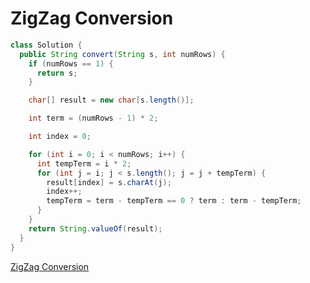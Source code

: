 # ZigZag Conversion

~~~java
class Solution {
  public String convert(String s, int numRows) {
    if (numRows == 1) {
      return s;
    }

    char[] result = new char[s.length()];

    int term = (numRows - 1) * 2;

    int index = 0;

    for (int i = 0; i < numRows; i++) {
      int tempTerm = i * 2;
      for (int j = i; j < s.length(); j = j + tempTerm) {
        result[index] = s.charAt(j);
        index++;
        tempTerm = term - tempTerm == 0 ? term : term - tempTerm;
      }
    }
    return String.valueOf(result);
  }
}
~~~

[ZigZag Conversion](https://leetcode.com/problems/zigzag-conversion/)

